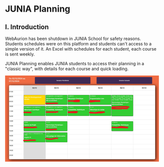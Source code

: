 # JUNIA Planning

## I. Introduction
WebAurion has been shutdown in JUNIA School for safety reasons. Students schedules were on this platform and students can't access to a simple version of it. An Excel with schedules for each student, each course is sent weekly.

JUNIA Planning enables JUNIA students to access their planning in a "classic way", with details for each course and quick loading.

![planning exeample](src/planning-example.jpg)